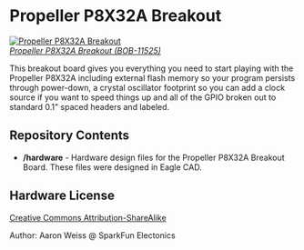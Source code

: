 Propeller P8X32A Breakout
=========================

[![Propeller P8X32A Breakout](https://dlnmh9ip6v2uc.cloudfront.net/images/products/1/1/5/2/5/11525-01_medium.jpg)  
*Propeller P8X32A Breakout (BOB-11525)*](https://www.sparkfun.com/products/11525)

This breakout board gives you everything you need to start playing with the Propeller P8X32A including external flash memory so your program persists through power-down, a crystal oscillator footprint so you can add a clock source if you want to speed things up and all of the GPIO broken out to standard 0.1" spaced headers and labeled.

Repository Contents
-------------------

* **/hardware** - Hardware design files for the Propeller P8X32A Breakout Board. These files were designed in Eagle CAD.

Hardware License
----------------

[Creative Commons Attribution-ShareAlike](http://creativecommons.org/licenses/by-sa/3.0/)

Author: Aaron Weiss @ SparkFun Electonics
